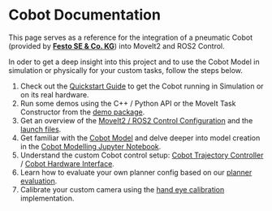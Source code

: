 # Cobot Documentation

This page serves as a reference for the integration of a pneumatic Cobot (provided by [**Festo SE & Co. KG**](https://www.festo.com/)) into MoveIt2 and ROS2 Control.

In oder to get a deep insight into this project and to use the Cobot Model in simulation or physically for your custom tasks, follow the steps below.

1. Check out the [Quickstart Guide](quickstart.md) to get the Cobot running in Simulation or on its real hardware.
2. Run some demos using the C++ / Python API or the MoveIt Task Constructor from the [demo package](https://github.com/robgineer/cobot/tree/main/src/demo).
3. Get an overview of the [MoveIt2 / ROS2 Control Configuration](cobot_configuration.md) and the [launch files](launch_files.md).
4. Get familiar with the [Cobot Model](cobot_model_overview.md) and delve deeper into model creation in the [Cobot Modelling Jupyter Notebook](https://github.com/robgineer/cobot/blob/main/src/cobot_model/doc/cobot_modelling.ipynb).
5. Understand the custom Cobot control setup: [Cobot Trajectory Controller](cobot_trajectory_controller.md) / [Cobot Hardware Interface](cobot_hardware.md).
6. Learn how to evaluate your own planner config based on our [planner evaluation](planner_evaluation.md).
7. Calibrate your custom camera using the [hand eye calibration](offline_hand_eye.md) implementation.
